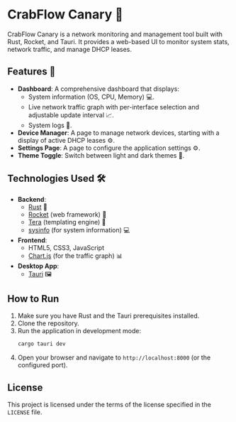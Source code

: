 # CrabFlow Canary 🦀

CrabFlow Canary is a network monitoring and management tool built with Rust, Rocket, and Tauri. It provides a web-based UI to monitor system stats, network traffic, and manage DHCP leases.

## Features 🚀

*   **Dashboard**: A comprehensive dashboard that displays:
    *   System information (OS, CPU, Memory) 💻.
    *   Live network traffic graph with per-interface selection and adjustable update interval 📈.
    *   System logs 📝.
*   **Device Manager**: A page to manage network devices, starting with a display of active DHCP leases ⚙️.
*   **Settings Page**: A page to configure the application settings ⚙️.
*   **Theme Toggle**: Switch between light and dark themes 🎨.

## Technologies Used 🛠️

*   **Backend**:
    *   [Rust](https://www.rust-lang.org/) 🦀
    *   [Rocket](https://rocket.rs/) (web framework) 🚀
    *   [Tera](https://keats.github.io/tera/) (templating engine) 📝
    *   [sysinfo](https://crates.io/crates/sysinfo) (for system information) 💻
*   **Frontend**:
    *   HTML5, CSS3, JavaScript
    *   [Chart.js](https://www.chartjs.org/) (for the traffic graph) 📊
*   **Desktop App**:
    *   [Tauri](https://tauri.app/) 🖼️

## How to Run

1.  Make sure you have Rust and the Tauri prerequisites installed.
2.  Clone the repository.
3.  Run the application in development mode:
    ```bash
    cargo tauri dev
    ```
4.  Open your browser and navigate to `http://localhost:8000` (or the configured port).

## License

This project is licensed under the terms of the license specified in the `LICENSE` file.
